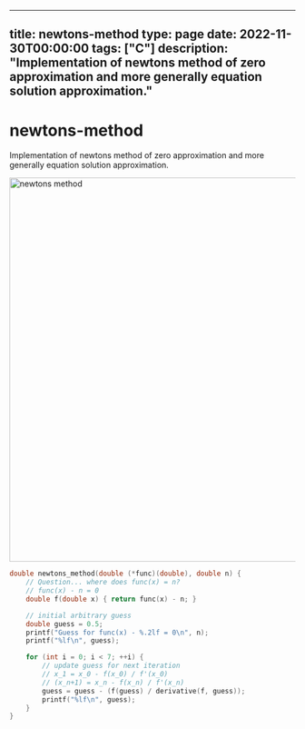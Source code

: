 
---
title: newtons-method
type: page
date: 2022-11-30T00:00:00
tags: ["C"]
description: "Implementation of newtons method of zero approximation and more generally equation solution approximation."
---


# newtons-method
Implementation of newtons method of zero approximation and more generally equation solution approximation.

<img width="676" alt="newtons method" src="https://user-images.githubusercontent.com/35516367/210165782-5b459eb8-0933-4a78-8dd8-d5bb521e8997.png">

```c
double newtons_method(double (*func)(double), double n) {
    // Question... where does func(x) = n?
    // func(x) - n = 0
    double f(double x) { return func(x) - n; }

	// initial arbitrary guess
    double guess = 0.5;
    printf("Guess for func(x) - %.2lf = 0\n", n);
    printf("%lf\n", guess);

    for (int i = 0; i < 7; ++i) {
        // update guess for next iteration
        // x_1 = x_0 - f(x_0) / f'(x_0)
        // (x_n+1) = x_n - f(x_n) / f'(x_n)
        guess = guess - (f(guess) / derivative(f, guess));
        printf("%lf\n", guess);
    }
}
```

